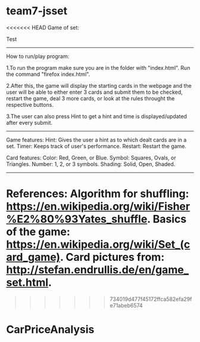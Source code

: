 # team7-jsset

<<<<<<< HEAD
Game of set: 

Test

-------------------------------------

How to run/play program: 

1.To run the program make sure you are in the 
folder with "index.html". Run the command "firefox index.html".

2.After this, the game will display the starting cards in the 
webpage and the user will be able to either enter 3 cards and submit 
them to be checked, restart the game, deal 3 more cards, or look at 
the rules throught the respective buttons.

3.The user can also press Hint to get a hint and time is 
displayed/updated after every submit.

-------------------------------------

Game features:
Hint: Gives the user a hint as to which dealt cards are in a set.
Timer: Keeps track of user's performance.
Restart: Restart the game.

Card features:
Color: Red, Green, or Blue.
Symbol: Squares, Ovals, or Triangles.
Number: 1, 2, or 3 symbols.
Shading: Solid, Open, Shaded.

-------------------------------------

References:
Algorithm for shuffling: https://en.wikipedia.org/wiki/Fisher%E2%80%93Yates_shuffle.
Basics of the game: https://en.wikipedia.org/wiki/Set_(card_game).
Card pictures from: http://stefan.endrullis.de/en/game_set.html.
=======
>>>>>>> 734019d477f45172ffca582efa29fe71abeb6574

# CarPriceAnalysis
